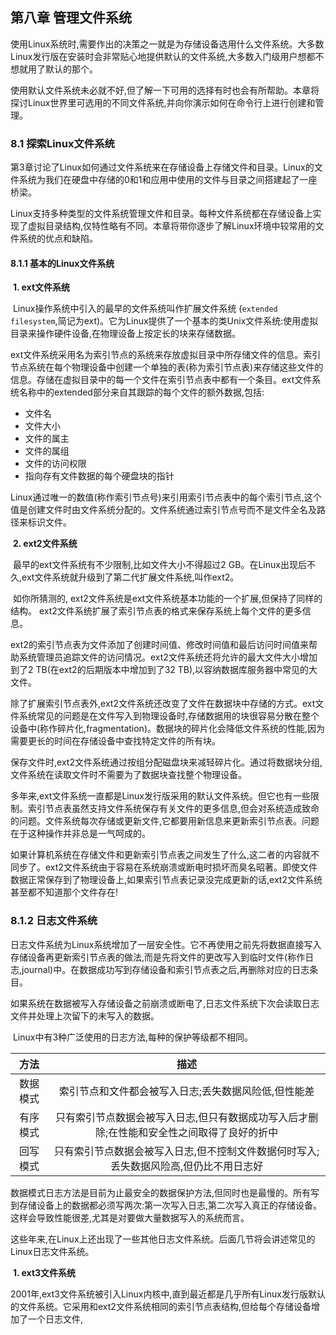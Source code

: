 ## 第八章 管理文件系统

​	使用Linux系统时,需要作出的决策之一就是为存储设备选用什么文件系统。大多数Linux发行版在安装时会非常贴心地提供默认的文件系统,大多数入门级用户想都不想就用了默认的那个。

​	使用默认文件系统未必就不好,但了解一下可用的选择有时也会有所帮助。本章将探讨Linux世界里可选用的不同文件系统,并向你演示如何在命令行上进行创建和管理。

### 8.1 探索Linux文件系统

​	第3章讨论了Linux如何通过文件系统来在存储设备上存储文件和目录。Linux的文件系统为我们在硬盘中存储的0和1和应用中使用的文件与目录之间搭建起了一座桥梁。

​	Linux支持多种类型的文件系统管理文件和目录。每种文件系统都在存储设备上实现了虚拟目录结构,仅特性略有不同。本章将带你逐步了解Linux环境中较常用的文件系统的优点和缺陷。

#### 8.1.1 基本的Linux文件系统

​	**1. ext文件系统**

​	Linux操作系统中引入的最早的文件系统叫作扩展文件系统 (`extended filesystem`,简记为ext)。它为Linux提供了一个基本的类Unix文件系统:使用虚拟目录来操作硬件设备,在物理设备上按定长的块来存储数据。

​	ext文件系统采用名为索引节点的系统来存放虚拟目录中所存储文件的信息。索引节点系统在每个物理设备中创建一个单独的表(称为索引节点表)来存储这些文件的信息。存储在虚拟目录中的每一个文件在索引节点表中都有一个条目。ext文件系统名称中的extended部分来自其跟踪的每个文件的额外数据,包括:

- 文件名
- 文件大小
- 文件的属主
- 文件的属组
- 文件的访问权限
- 指向存有文件数据的每个硬盘块的指针

​	Linux通过唯一的数值(称作索引节点号)来引用索引节点表中的每个索引节点,这个值是创建文件时由文件系统分配的。文件系统通过索引节点号而不是文件全名及路径来标识文件。

​	**2. ext2文件系统**

​	最早的ext文件系统有不少限制,比如文件大小不得超过2 GB。在Linux出现后不久,ext文件系统就升级到了第二代扩展文件系统,叫作ext2。

​	如你所猜测的, ext2文件系统是ext文件系统基本功能的一个扩展,但保持了同样的结构。 ext2文件系统扩展了索引节点表的格式来保存系统上每个文件的更多信息。

​	ext2的索引节点表为文件添加了创建时间值、修改时间值和最后访问时间值来帮助系统管理员追踪文件的访问情况。ext2文件系统还将允许的最大文件大小增加到了2 TB(在ext2的后期版本中增加到了32 TB),以容纳数据库服务器中常见的大文件。

​	除了扩展索引节点表外,ext2文件系统还改变了文件在数据块中存储的方式。ext文件系统常见的问题是在文件写入到物理设备时,存储数据用的块很容易分散在整个设备中(称作碎片化,fragmentation)。数据块的碎片化会降低文件系统的性能,因为需要更长的时间在存储设备中查找特定文件的所有块。

​	保存文件时,ext2文件系统通过按组分配磁盘块来减轻碎片化。通过将数据块分组,文件系统在读取文件时不需要为了数据块查找整个物理设备。

​	多年来,ext文件系统一直都是Linux发行版采用的默认文件系统。但它也有一些限制。索引节点表虽然支持文件系统保存有关文件的更多信息,但会对系统造成致命的问题。文件系统每次存储或更新文件,它都要用新信息来更新索引节点表。问题在于这种操作并非总是一气呵成的。

​	如果计算机系统在存储文件和更新索引节点表之间发生了什么,这二者的内容就不同步了。ext2文件系统由于容易在系统崩溃或断电时损坏而臭名昭著。即使文件数据正常保存到了物理设备上,如果索引节点表记录没完成更新的话,ext2文件系统甚至都不知道那个文件存在!

### 8.1.2 日志文件系统

​	日志文件系统为Linux系统增加了一层安全性。它不再使用之前先将数据直接写入存储设备再更新索引节点表的做法,而是先将文件的更改写入到临时文件(称作日志,journal)中。在数据成功写到存储设备和索引节点表之后,再删除对应的日志条目。

​	如果系统在数据被写入存储设备之前崩溃或断电了,日志文件系统下次会读取日志文件并处理上次留下的未写入的数据。

​	Linux中有3种广泛使用的日志方法,每种的保护等级都不相同。

|   方法   |                             描述                             |
| :------: | :----------------------------------------------------------: |
| 数据模式 |     索引节点和文件都会被写入日志;丢失数据风险低,但性能差     |
| 有序模式 | 只有索引节点数据会被写入日志,但只有数据成功写入后才删除;在性能和安全性之间取得了良好的折中 |
| 回写模式 | 只有索引节点数据会被写入日志,但不控制文件数据何时写入;丢失数据风险高,但仍比不用日志好 |

​	数据模式日志方法是目前为止最安全的数据保护方法,但同时也是最慢的。所有写到存储设备上的数据都必须写两次:第一次写入日志,第二次写入真正的存储设备。这样会导致性能很差,尤其是对要做大量数据写入的系统而言。

​	这些年来,在Linux上还出现了一些其他日志文件系统。后面几节将会讲述常见的Linux日志文件系统。

​	**1. ext3文件系统**

​	2001年,ext3文件系统被引入Linux内核中,直到最近都是几乎所有Linux发行版默认的文件系统。它采用和ext2文件系统相同的索引节点表结构,但给每个存储设备增加了一个日志文件,